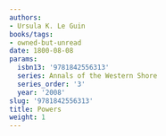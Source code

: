 ```yaml
---
authors:
- Ursula K. Le Guin
books/tags:
- owned-but-unread
date: 1800-08-08
params:
  isbn13: '9781842556313'
  series: Annals of the Western Shore
  series_order: '3'
  year: '2008'
slug: '9781842556313'
title: Powers
weight: 1
---
```


<!--more-->